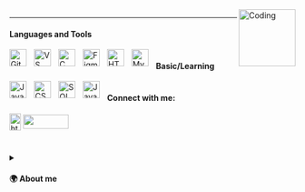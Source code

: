  <!-- ![MasterHead](https://user-images.githubusercontent.com/74038190/240304586-d48893bd-0757-481c-8d7e-ba3e163feae7.png) !-->
<!--[![Typing SVG](https://readme-typing-svg.herokuapp.com?font=Fira+Code&pause=1000&width=435&lines=Hello%2C+Ola%2C+%E3%81%93%E3%82%93%E3%81%AB%E3%81%A1%E3%81%AF.;Eu+sou+Carolina.)](https://git.io/typing-svg)!-->

<img align="right" alt="Coding" width="100" src="https://user-images.githubusercontent.com/52041719/132240809-78fb7c6c-9032-403a-ba04-8e19b5b3b9c4.gif">

---

<h4 align="left">Languages and Tools</h4>

<img align="left" alt="GitHub" width="30px" style="padding-right:10px;" src="https://cdn.jsdelivr.net/gh/devicons/devicon/icons/github/github-original.svg" />
<img align="left" alt="VS" width="30px" style="padding-right:10px;" src="https://cdn.jsdelivr.net/gh/devicons/devicon/icons/vscode/vscode-original.svg" /> 
<img align="left" alt="C" width="30px" style="padding-right:10px;" src="https://cdn.jsdelivr.net/gh/devicons/devicon/icons/c/c-original.svg" />
<img align="left" alt="Figma" width="30px" style="padding-right:10px;" src="https://cdn.jsdelivr.net/gh/devicons/devicon/icons/figma/figma-original.svg" />
<img align="left" alt="HTML" width="30px" style="padding-right:10px" src="https://cdn.jsdelivr.net/gh/devicons/devicon/icons/html5/html5-original.svg" />
<img align="left" alt="MySQL" width="30px" style="padding-right:10px" src="https://cdn.jsdelivr.net/gh/devicons/devicon@latest/icons/mysql/mysql-original.svg" />

#

<h4 align="left">Basic/Learning</h4>
<img align="left" alt="JavaScript" width="30px" style="padding-right:10px" src="https://cdn.jsdelivr.net/gh/devicons/devicon/icons/javascript/javascript-original.svg" />
<img align="left" alt="CSS" width="30px" style="padding-right:10px" src="https://cdn.jsdelivr.net/gh/devicons/devicon/icons/css3/css3-original.svg" />
<img align="left" alt="SQL" width="30px" style="padding-right:10px" src="https://cdn.jsdelivr.net/gh/devicons/devicon@latest/icons/azuresqldatabase/azuresqldatabase-original.svg" />
<img align="left" alt="Java" width="30px" style="padding-right:10px" src="https://cdn.jsdelivr.net/gh/devicons/devicon@latest/icons/java/java-original.svg" />


#

<h4 align="left">Connect with me:</h4>
<p align="left">
<a href="https://www.linkedin.com/in/carolina-aveiro/" target="blank"><img align="center" src="https://raw.githubusercontent.com/rahuldkjain/github-profile-readme-generator/master/src/images/icons/Social/linked-in-alt.svg" alt="https://www.linkedin.com/in/carolina-aveiro/" height="30" width="20" /></a>
<a href = "mailto:caroleaveiro@gmail.com"><img align="center"src="https://img.shields.io/badge/-Gmail-%23333?style=for-the-badge&logo=gmail&logoColor=white" height="25" width="80" target="_blank"></a>
</p>

#

<details>
 <summary><h4>🌍 About me </h4></summary>
 Hello, my name is Carolina, but you can call me Tofu. I’m currently pursuing a bachelor's degree in Software Engineering. Please be nice :) <br>
  私はカロリーと申しますが、私のことは豆腐と呼んでください。ソフトウェア工学 <3 <br>
  Olá, meu nome é Carolina, mas você pode me chamar de Tofu. Atualmente, estou cursando o bacharelado em Engenharia de Software. Por favor, seja gentil :) <br>
  <!--
  Watashi wa Carolina to moushimasu ga Watashi no koto ha Tofu to yondekudasai. 

